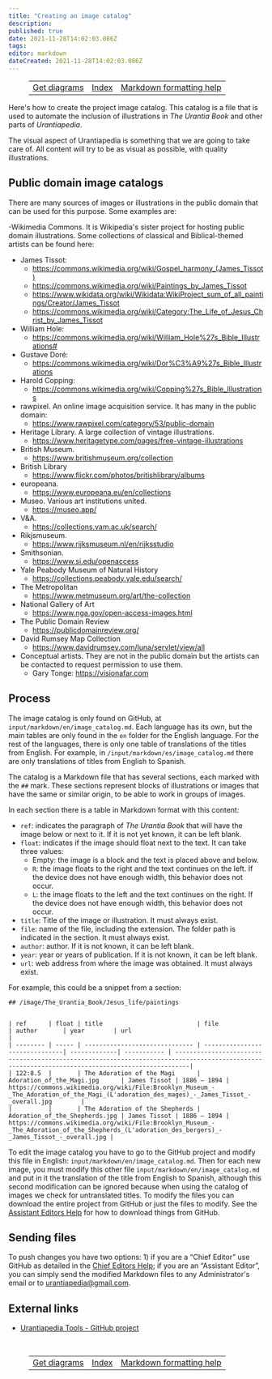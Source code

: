 ```yaml
---
title: "Creating an image catalog"
description:
published: true
date: 2021-11-28T14:02:03.086Z
tags:
editor: markdown
dateCreated: 2021-11-28T14:02:03.086Z
---
```


<figure class="table chapter-navigator">
  <table>
    <tbody>
      <tr>
        <td><a href="/en/help/github_diagrams_svg">Get diagrams</a></td>
        <td><a href="/en/help">Index</a></td>
        <td><a href="/en/help/markdown">Markdown formatting help</a></td>
      </tr>
    </tbody>
  </table>
</figure>

Here's how to create the project image catalog. This catalog is a file that is used to automate the inclusion of illustrations in *The Urantia Book* and other parts of *Urantiapedia*.

The visual aspect of Urantiapedia is something that we are going to take care of. All content will try to be as visual as possible, with quality illustrations.

## Public domain image catalogs

There are many sources of images or illustrations in the public domain that can be used for this purpose. Some examples are:

-Wikimedia Commons. It is Wikipedia's sister project for hosting public domain illustrations. Some collections of classical and Biblical-themed artists can be found here:
  - James Tissot:
    - https://commons.wikimedia.org/wiki/Gospel_harmony_(James_Tissot)
    - https://commons.wikimedia.org/wiki/Paintings_by_James_Tissot
    - https://www.wikidata.org/wiki/Wikidata:WikiProject_sum_of_all_paintings/Creator/James_Tissot
    - https://commons.wikimedia.org/wiki/Category:The_Life_of_Jesus_Christ_by_James_Tissot
  - William Hole:
    - https://commons.wikimedia.org/wiki/William_Hole%27s_Bible_Illustrations#
  - Gustave Doré:
    - https://commons.wikimedia.org/wiki/Dor%C3%A9%27s_Bible_Illustrations
  - Harold Copping:
    - https://commons.wikimedia.org/wiki/Copping%27s_Bible_Illustrations
- rawpixel. An online image acquisition service. It has many in the public domain:
  - https://www.rawpixel.com/category/53/public-domain
- Heritage Library. A large collection of vintage illustrations.
  - https://www.heritagetype.com/pages/free-vintage-illustrations
- British Museum.
  - https://www.britishmuseum.org/collection
- British Library
  - https://www.flickr.com/photos/britishlibrary/albums
- europeana.
  - https://www.europeana.eu/en/collections
- Museo. Various art institutions united.
  - https://museo.app/
- V&A.
  - https://collections.vam.ac.uk/search/
- Rikjsmuseum.
  - https://www.rijksmuseum.nl/en/rijksstudio
- Smithsonian.
  - https://www.si.edu/openaccess
- Yale Peabody Museum of Natural History
  - https://collections.peabody.yale.edu/search/
- The Metropolitan
  - https://www.metmuseum.org/art/the-collection
- National Gallery of Art
  - https://www.nga.gov/open-access-images.html
- The Public Domain Review
  - https://publicdomainreview.org/
- David Rumsey Map Collection
  - https://www.davidrumsey.com/luna/servlet/view/all
- Conceptual artists. They are not in the public domain but the artists can be contacted to request permission to use them.
  - Gary Tonge: https://visionafar.com

## Process

The image catalog is only found on GitHub, at `input/markdown/en/image_catalog.md`. Each language has its own, but the main tables are only found in the `en` folder for the English language. For the rest of the languages, there is only one table of translations of the titles from English. For example, in `/input/markdown/es/image_catalog.md` there are only translations of titles from English to Spanish.

The catalog is a Markdown file that has several sections, each marked with the `##` mark. These sections represent blocks of illustrations or images that have the same or similar origin, to be able to work in groups of images.

In each section there is a table in Markdown format with this content:
- `ref`: indicates the paragraph of _The Urantia Book_ that will have the image below or next to it. If it is not yet known, it can be left blank.
- `float`: indicates if the image should float next to the text. It can take three values:
  - Empty: the image is a block and the text is placed above and below.
  - `R`: the image floats to the right and the text continues on the left. If the device does not have enough width, this behavior does not occur.
  - `L`: the image floats to the left and the text continues on the right. If the device does not have enough width, this behavior does not occur.
- `title`: Title of the image or illustration. It must always exist.
- `file`: name of the file, including the extension. The folder path is indicated in the section. It must always exist.
- `author`: author. If it is not known, it can be left blank.
- `year`: year or years of publication. If it is not known, it can be left blank.
- `url`: web address from where the image was obtained. It must always exist.

For example, this could be a snippet from a section:

```
## /image/The_Urantia_Book/Jesus_life/paintings


| ref      | float | title                          | file                           | author       | year        | url                                                                                                                                             |
| -------- | ----- | ------------------------------ | -------------------------------| -------------| ----------- | ------------------------------------------------------------------------------------------------------------------------------------------------|
| 122:8.5  |       | The Adoration of the Magi      | Adoration_of_the_Magi.jpg      | James Tissot | 1886 – 1894 | https://commons.wikimedia.org/wiki/File:Brooklyn_Museum_-_The_Adoration_of_the_Magi_(L'adoration_des_mages)_-_James_Tissot_-_overall.jpg        |
|          |       | The Adoration of the Shepherds | Adoration_of_the_Shepherds.jpg | James Tissot | 1886 – 1894 | https://commons.wikimedia.org/wiki/File:Brooklyn_Museum_-_The_Adoration_of_the_Shepherds_(L'adoration_des_bergers)_-_James_Tissot_-_overall.jpg |
```

To edit the image catalog you have to go to the GitHub project and modify this file in English: `input/markdown/en/image_catalog.md`. Then for each new image, you must modify this other file `input/markdown/en/image_catalog.md` and put in it the translation of the title from English to Spanish, although this second modification can be ignored because when using the catalog of images we check for untranslated titles. To modify the files you can download the entire project from GitHub or just the files to modify. See the [Assistant Editors Help](/en/help/github_assistant) for how to download things from GitHub.

## Sending files

To push changes you have two options: 1) if you are a “Chief Editor” use GitHub as detailed in the [Chief Editors Help](/en/help/github); if you are an “Assistant Editor”, you can simply send the modified Markdown files to any Administrator's email or to urantiapedia@gmail.com.

## External links

- [Urantiapedia Tools - GitHub project](https://github.com/JanHerca/urantiapedia)

<br>

<figure class="table chapter-navigator">
  <table>
    <tbody>
      <tr>
        <td><a href="/en/help/github_diagrams_svg">Get diagrams</a></td>
        <td><a href="/en/help">Index</a></td>
        <td><a href="/en/help/markdown">Markdown formatting help</a></td>
      </tr>
    </tbody>
  </table>
</figure>
